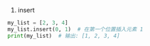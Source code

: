 1. insert
```python
my_list = [2, 3, 4]
my_list.insert(0, 1)  # 在第一个位置插入元素 1
print(my_list)  # 输出: [1, 2, 3, 4]
```
